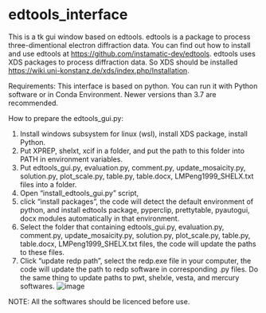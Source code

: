 # edtools_interface
This is a tk gui window based on edtools. edtools is a package to process three-dimentional electron diffraction data. You can find out how to install and use edtools at https://github.com/instamatic-dev/edtools. edtools uses XDS packages to process diffraction data. So XDS should be installed https://wiki.uni-konstanz.de/xds/index.php/Installation.

Requirements:
This interface is based on python. You can run it with Python software or in Conda Environment. Newer versions than 3.7 are recommended. 

How to prepare the edtools_gui.py:
1. Install windows subsystem for linux (wsl), install XDS package, install Python.
2. Put XPREP, shelxt, xcif in a folder, and put the path to this folder into PATH in environment variables.
3. Put edtools_gui.py, evaluation.py, comment.py, update_mosaicity.py, solution.py, plot_scale.py, table.py, table.docx, LMPeng1999_SHELX.txt files into a folder. 
4. Open “install_edtools_gui.py” script, 
5. click “install packages”, the code will detect the default environment of python, and install edtools package, pyperclip, prettytable, pyautogui, docx modules automatically in that environment.
6. Select the folder that containing edtools_gui.py, evaluation.py, comment.py, update_mosaicity.py, solution.py, plot_scale.py, table.py, table.docx, LMPeng1999_SHELX.txt files, the code will update the paths to these files.
7. Click “update redp path”, select the redp.exe file in your computer, the code will update the path to redp software in corresponding .py files. Do the same thing to update paths to pwt, shelxle, vesta, and mercury softwares.
![image](https://user-images.githubusercontent.com/131879369/234630991-04587ad2-9cfc-400f-8d22-4426452dab1f.png)

NOTE: All the softwares should be licenced before use.


